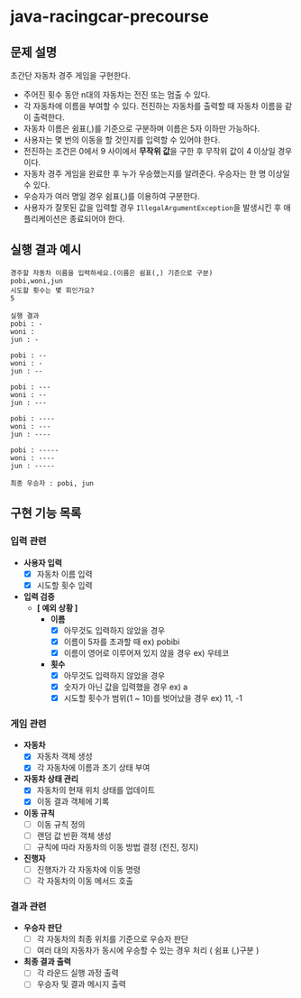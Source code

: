 # java-racingcar-precourse

## 문제 설명

초간단 자동차 경주 게임을 구현한다.

- 주어진 횟수 동안 n대의 자동차는 전진 또는 멈출 수 있다.
- 각 자동차에 이름을 부여할 수 있다. 전진하는 자동차를 출력할 때 자동차 이름을 같이 출력한다.
- 자동차 이름은 쉼표(,)를 기준으로 구분하며 이름은 5자 이하만 가능하다.
- 사용자는 몇 번의 이동을 할 것인지를 입력할 수 있어야 한다.
- 전진하는 조건은 0에서 9 사이에서 **무작위 값**을 구한 후 무작위 값이 4 이상일 경우이다.
- 자동차 경주 게임을 완료한 후 누가 우승했는지를 알려준다. 우승자는 한 명 이상일 수 있다.
- 우승자가 여러 명일 경우 쉼표(,)를 이용하여 구분한다.
- 사용자가 잘못된 값을 입력할 경우 `IllegalArgumentException`을 발생시킨 후 애플리케이션은 종료되어야 한다.

## 실행 결과 예시

```shell
경주할 자동차 이름을 입력하세요.(이름은 쉼표(,) 기준으로 구분)
pobi,woni,jun
시도할 횟수는 몇 회인가요?
5

실행 결과
pobi : -
woni : 
jun : -

pobi : --
woni : -
jun : --

pobi : ---
woni : --
jun : ---

pobi : ----
woni : ---
jun : ----

pobi : -----
woni : ----
jun : -----

최종 우승자 : pobi, jun
```

## 구현 기능 목록

### 입력 관련

- **사용자 입력**
    - [x]  자동차 이름 입력
    - [x]  시도할 횟수 입력
- **입력 검증**
    - **[ 예외 상황 ]**
        - **이름**
            - [x]  아무것도 입력하지 않았을 경우
            - [x]  이름이 5자를 초과할 때 ex) pobibi
            - [x]  이름이 영어로 이루어져 있지 않을 경우 ex) 우테코
        - **횟수**
            - [x]  아무것도 입력하지 않았을 경우
            - [x]  숫자가 아닌 값을 입력했을 경우 ex) a
            - [x]  시도할 횟수가 범위(1 ~ 10)를 벗어났을 경우 ex) 11, -1

### 게임 관련

- **자동차**
    - [x]  자동차 객체 생성
    - [x]  각 자동차에 이름과 초기 상태 부여
- **자동차 상태 관리**
    - [x]  자동차의 현재 위치 상태를 업데이트
    - [x]  이동 결과 객체에 기록
- **이동 규칙**
    - [ ]  이동 규칙 정의
    - [ ]  랜덤 값 반환 객체 생성
    - [ ]  규칙에 따라 자동차의 이동 방법 결정 (전진, 정지)
- **진행자**
    - [ ]  진행자가 각 자동차에 이동 명령
    - [ ]  각 자동차의 이동 메서드 호출

### 결과 관련

- **우승자 판단**
    - [ ]  각 자동차의 최종 위치를 기준으로 우승자 판단
    - [ ]  여러 대의 자동차가 동시에 우승할 수 있는 경우 처리 ( 쉼표 (,)구분 )
- **최종 결과 출력**
    - [ ]  각 라운드 실행 과정 출력
    - [ ]  우승자 및 결과 메시지 출력